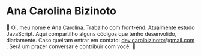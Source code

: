 # Ana Carolina Bizinoto

🦋 
Oi, meu nome é Ana Carolina.
Trabalho com front-end.
Atualmente estudo JavaScript.
Aqui compartilho alguns códigos que tenho desenvolido, diariamente.
Caso queiram entrar em contato: dev.carolbizinoto@gmail.com .
Será um prazer conversar e contribuir com você.
🦋
